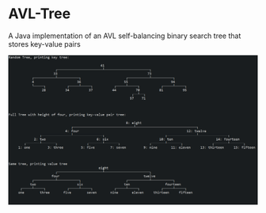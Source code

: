 # AVL-Tree
A Java implementation of an AVL self-balancing binary search tree that stores key-value pairs

![Example](https://github.com/tymcgrew/AVL-Tree/blob/master/misc/Example.png)
